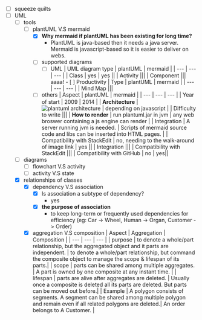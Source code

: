 - [ ] squeeze quilts
- [ ] UML
  - [ ] tools
    - [ ] plantUML V.S mermaid
      - [x] **Why mermaid if plantUML has been existing for long time?** 
        - PlantUML is java-based then it needs a java server. Mermaid is javascript-based so it is easier to deliver on webs.
      - [ ] supported diagrams
	    - [ ] UML 
	      |  UML diagram type | plantUML | mermaid |
	      | --- | --- | --- |
	      |  Class | yes | yes ||
	      |  Activity |||
	      |  Component |||
aaaa!	    - [ ]  Productivity
	      |  Type | plantUML | mermaid |
	      | --- | --- | --- |
	      |  Mind Map |||
	  - [ ] others
	    |  Aspect | plantUML | mermaid |
	    | --- | --- | --- |
	    |  Year of start | 2009 | 2014 |
	    |  **Architecture** | ![plantuml architecture](http://www.plantuml.com/plantuml/proxy?src=https://github.com/SuxinL/Notes/raw/master/todo/2023/June/plantuml_component.puml) | depending on javascript |
	    |  Difficulty to write |||
	    |  **How to render** | run plantuml.jar in jvm | any web broswer containing a js engine can render |
	    |  Integration | A server running jvm is needed. | Scripts of mermaid source code and libs can be inserted into HTML pages. |
	    |  Compatibility with StackEdit | no, needing to the walk-around of image link | yes ||
	    |  Integration |||
	    |  Compatibility with StackEdit |||
	    |  Compatibility with GitHub | no | yes||      
  - [ ] diagrams
    - [ ] flowchart V.S activity
    - [ ] activity V.S state
  - [x] relationships of classes
    - [x] dependency V.S association
	  - [x] Is association a subtype of dependency? 
	    - yes
	  - [x] **the purpose of association** 
	    -  to keep long-term or frequently used dependencies for efficiency (eg: Car -> Wheel, Human -> Organ, Customer -> Order)
        
    - [x] aggregation V.S composition
      | Aspect | Aggregation | Composition |
      | --- | --- | --- |
      | purpose | to denote a whole/part relationship, but the aggregated object and it parts are independent. |  to denote a whole/part relationship, but command the composite object to manage the scope & lifespan of its parts.|
      | scope | parts can be shared among multiple aggregates. | A part  is owned by one composite at any instant time. |
      | lifespan | parts are alive after aggregates are deleted. | Usually once a composite is deleted all its parts are deleted. But parts can be moved out before.|
      | Example | A polygon consists of segments. A segment can be shared among multiple polygon and remain even if all related polygons are deleted.| An order belongs to A Customer. |
 
<!--stackedit_data:
eyJwcm9wZXJ0aWVzIjoiZXh0ZW5zaW9uczpcbiAgcHJlc2V0Oi
BnZm1cbiIsImhpc3RvcnkiOlsxMTQ1Mzk2MDk1LC0xNTgzNTM2
ODc4LC0zNDc4MDg1ODgsLTUxOTM3NjI3LC04MDI0OTY2MjYsLT
E4OTAzMTgwNjddfQ==
-->
